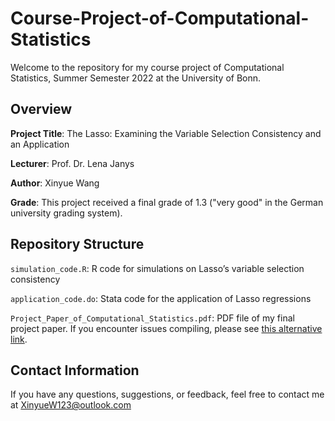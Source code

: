 # Course-Project-of-Computational-Statistics

Welcome to the repository for my course project of Computational Statistics, Summer Semester 2022 at the University of Bonn.


## Overview

  **Project Title**: The Lasso: Examining the Variable Selection Consistency and an Application

  **Lecturer**: Prof. Dr. Lena Janys

  **Author**: Xinyue Wang

  **Grade**: 
  This project received a final grade of 1.3 ("very good" in the German university grading system).

## Repository Structure

  `simulation_code.R`: R code for simulations on Lasso’s variable selection consistency
  
  `application_code.do`: Stata code for the application of Lasso regressions
  
  `Project_Paper_of_Computational_Statistics.pdf`: PDF file of my final project paper. If you encounter issues compiling, please see [this alternative link](https://www.dropbox.com/scl/fi/nx0xshkyjylnu91fetus1/Project-Paper-of-Computational-Statistics_The-Lasso-Examining-the-Variable-Selection-Consistency-and-an-Application.pdf?rlkey=xjbajgelenni1w0ati917k2o1&dl=0).


## Contact Information

  If you have any questions, suggestions, or feedback, feel free to contact me at XinyueW123@outlook.com

